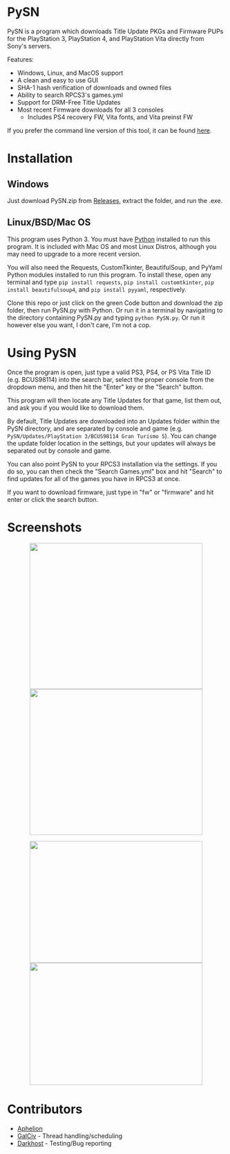 # PySN
PySN is a program which downloads Title Update PKGs and Firmware PUPs for the PlayStation 3, PlayStation 4, and PlayStation Vita directly from Sony's servers.

Features:
- Windows, Linux, and MacOS support
- A clean and easy to use GUI
- SHA-1 hash verification of downloads and owned files
- Ability to search RPCS3's games.yml
- Support for DRM-Free Title Updates
- Most recent Firmware downloads for all 3 consoles
  - Includes PS4 recovery FW, Vita fonts, and Vita preinst FW

If you prefer the command line version of this tool, it can be found [here](https://github.com/AphelionWasTaken/PySN_CMD).

Installation
============
Windows
------------------------
Just download PySN.zip from [Releases](https://github.com/AphelionWasTaken/PySN/releases/latest), extract the folder, and run the .exe.

Linux/BSD/Mac OS
------------------------
This program uses Python 3. You must have [Python](https://www.python.org/downloads/) installed to run this program. It is included with Mac OS and most Linux Distros, although you may need to upgrade to a more recent version.

You will also need the Requests, CustomTkinter, BeautifulSoup, and PyYaml Python modules installed to run this program. To install these, open any terminal and type `pip install requests`, `pip install customtkinter`, `pip install beautifulsoup4`, and `pip install pyyaml`, respectively.

Clone this repo or just click on the green Code button and download the zip folder, then run PySN.py with Python. Or run it in a terminal by navigating to the directory containing PySN.py and typing `python PySN.py`. Or run it however else you want, I don't care, I'm not a cop.

Using PySN
============
Once the program is open, just type a valid PS3, PS4, or PS Vita Title ID (e.g. BCUS98114) into the search bar, select the proper console from the dropdown menu, and then hit the "Enter" key or the "Search" button.

This program will then locate any Title Updates for that game, list them out, and ask you if you would like to download them.

By default, Title Updates are downloaded into an Updates folder within the PySN directory, and are separated by console and game (e.g. `PySN/Updates/PlayStation 3/BCUS98114 Gran Turismo 5`). You can change the update folder location in the settings, but your updates will always be separated out by console and game.

You can also point PySN to your RPCS3 installation via the settings. If you do so, you can then check the "Search Games.yml" box and hit "Search" to find updates for all of the games you have in RPCS3 at once.

If you want to download firmware, just type in "fw" or "firmware" and hit enter or click the search button.

Screenshots
============
<p align="center">
    <img height = 337 width = 400 src="https://github.com/user-attachments/assets/abe6727c-f83b-4eb8-894b-fdd0203bd064" >
    <img height = 337 width = 400  src="https://github.com/user-attachments/assets/c956cfef-1644-4a43-accf-2f5fc9503fa3" >
    <p align="center">
    <img height = 281.5 width = 400 src="https://github.com/user-attachments/assets/c4fc3cff-4594-4a49-bbb2-4d7e8b6940a1" >
    <img  height = 281.5 width = 400 src="https://github.com/user-attachments/assets/dbca640a-f7e6-456a-b494-ca7cbc5f830a" >
</p>


Contributors
============
- [Aphelion](https://github.com/AphelionWasTaken)
- [GalCiv](https://github.com/RipleyTom) - Thread handling/scheduling
- [Darkhost](https://github.com/Darkhost1999) - Testing/Bug reporting
